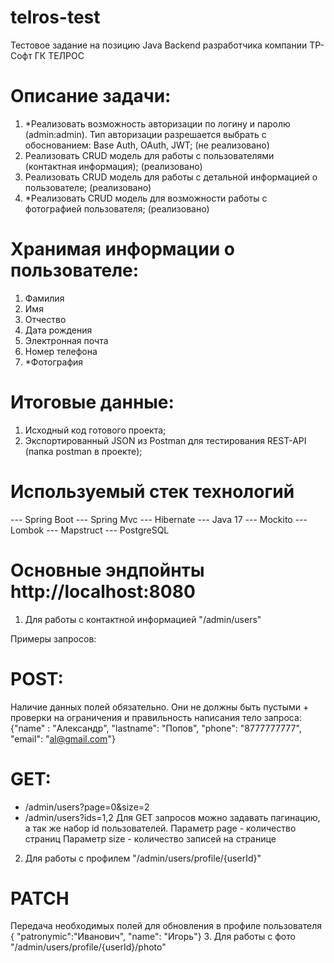 # telros-test
Тестовое задание на позицию Java Backend разработчика компании  ТР-Софт ГК ТЕЛРОС

# Описание задачи:
1. *Реализовать возможность авторизации по логину и паролю (admin:admin). Тип авторизации разрешается выбрать с
   обоснованием: Base Auth, OAuth, JWT; (не реализовано)
2. Реализовать CRUD модель для работы с пользователями (контактная информация); (реализовано)
3. Реализовать CRUD модель для работы с детальной информацией о
   пользователе; (реализовано)
4. *Реализовать CRUD модель для возможности работы с фотографией пользователя; (реализовано)

# Хранимая информации о пользователе:

1. Фамилия
2. Имя
3. Отчество
4. Дата рождения
5. Электронная почта
6. Номер телефона
7. *Фотография

# Итоговые данные:

1. Исходный код готового проекта;
2. Экспортированный JSON из Postman для тестирования REST-API (папка postman в проекте);

# Используемый стек технологий

--- Spring Boot
--- Spring Mvc
--- Hibernate
--- Java 17
--- Mockito
--- Lombok
--- Mapstruct
--- PostgreSQL

# Основные эндпойнты http://localhost:8080

1. Для работы с контактной информацией "/admin/users"

Примеры запросов:

# POST: 
Наличие данных полей обязательно. Они не должны быть пустыми + проверки на ограничения и правильность написания
  тело запроса:
       {"name" : "Александр",
        "lastname": "Попов",
        "phone": "8777777777",
        "email": "al@gmail.com"}
# GET: 
- /admin/users?page=0&size=2 
- /admin/users?ids=1,2
 Для GET запросов можно задавать пагинацию, а так же набор id пользователей. 
 Параметр page - количество страниц
 Параметр size - количество записей на странице

2. Для работы с профилем "/admin/users/profile/{userId}"
# PATCH
Передача необходимых полей для обновления в профиле пользователя
    { "patronymic":"Иванович",
       "name": "Игорь"}
3. Для работы с фото "/admin/users/profile/{userId}/photo"

